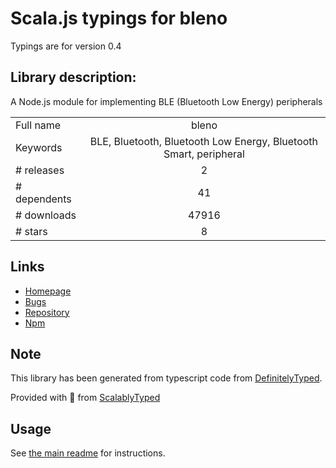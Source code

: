
# Scala.js typings for bleno

Typings are for version 0.4

## Library description:
A Node.js module for implementing BLE (Bluetooth Low Energy) peripherals

|                    |                 |
| ------------------ | :-------------: |
| Full name          | bleno |
| Keywords           | BLE, Bluetooth, Bluetooth Low Energy, Bluetooth Smart, peripheral |
| # releases         | 2 |
| # dependents       | 41 |
| # downloads        | 47916 |
| # stars            | 8 |

## Links
- [Homepage](https://github.com/sandeepmistry/bleno#readme)
- [Bugs](https://github.com/sandeepmistry/bleno/issues)
- [Repository](https://github.com/sandeepmistry/bleno)
- [Npm](https://www.npmjs.com/package/bleno)
    


## Note
This library has been generated from typescript code from [DefinitelyTyped](https://definitelytyped.org).

Provided with :purple_heart: from [ScalablyTyped](https://github.com/oyvindberg/ScalablyTyped)

## Usage
See [the main readme](../../readme.md) for instructions.


